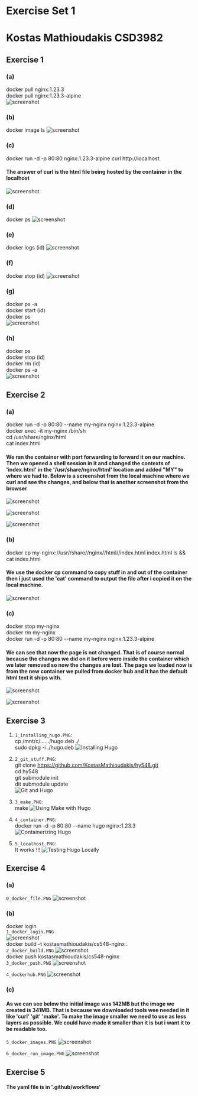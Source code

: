 # Exercise Set 1 #
# Kostas Mathioudakis CSD3982 #

## Exercise 1 ##
### (a) ### 
docker pull nginx:1.23.3  
docker pull nginx:1.23.3-alpine  
![screenshot](./1/a.PNG)

### (b) ###  
docker image ls
![screenshot](./1/b.PNG)

### (c) ### 
docker run -d -p 80:80 nginx:1.23.3-alpine
curl http://localhost
#### The answer of curl is the html file being hosted by the container in the localhost ####  
![screenshot](./1/c.PNG)

### (d) ###
docker ps
![screenshot](./1/d.PNG)

### (e) ###
docker logs (id)
![screenshot](./1/e.PNG)

### (f) ###
docker stop (id)
![screenshot](./1/f.PNG)

### (g) ###
docker ps -a  
docker start (id)  
docker ps  
![screenshot](./1/g.PNG)

### (h) ###
docker ps  
docker stop (id)  
docker rm (id)  
docker ps -a  
![screenshot](./1/h.PNG)

## Exercise 2 ##
### (a) ###  
docker run -d -p 80:80 --name my-nginx nginx:1.23.3-alpine  
docker exec -it my-nginx /bin/sh  
cd /usr/share/nginx/html  
cat index.html  
#### We ran the container with port forwarding to forward it on our machine. Then we opened a shell session in it and changed the contexts of 'index.html' in the '/usr/share/nginx/html' location and added "MY" to where we had to.  Below is a screenshot from the local machine where we curl and see the changes, and below that is another screenshot from the browser  ####
![screenshot](./2/a.PNG)


![screenshot](./2/a2.PNG)


![screenshot](./2/a3.PNG)

### (b) ###  
docker cp my-nginx://usr//share//nginx//html//index.html index.html
ls && cat index.html  
#### We use the docker cp command to copy stuff in and out of the container then i just used the 'cat' command to output the file after i copied it on the local machine. ####
![screenshot](./2/b.PNG)

### (c) ###
docker stop my-nginx  
docker rm my-nginx  
docker run -d -p 80:80 --name my-nginx nginx:1.23.3-alpine
#### We can see that now the page is not changed. That is of course normal because the changes we did on it before were inside the container which we later removed so now the changes are lost. The page we loaded now is from the new container we pulled from docker hub and it has the default html text it ships with. ####
![screenshot](./2/c1.PNG)


![screenshot](./2/c2.PNG)

## Exercise 3 ##
1. `1_installing_hugo.PNG`:   
cp /mnt/c/....../hugo.deb ./   
sudo dpkg -i ./hugo.deb 
![Installing Hugo](3/1_installing_hugo.PNG)

2. `2_git_stuff.PNG`:   
git clone https://github.com/KostasMathioudakis/hy548.git  
cd hy548  
git submodule init  
dit submodule update  
![Git and Hugo](3/2_git_stuff.PNG)

3. `3_make.PNG`:   
make
![Using Make with Hugo](3/3_make.PNG)

4. `4_container.PNG`:   
docker run -d -p 80:80 --name hugo nginx:1.23.3
![Containerizing Hugo](3/4_container.PNG)

5. `5_localhost.PNG`:   
It works !!!
![Testing Hugo Locally](3/5_localhost.PNG)

## Exercise 4 ##  
### (a) ###
`0_docker_file.PNG`
![screenshot](./4/0_docker_file.PNG)  

### (b) ###
docker login  
`1_docker_login.PNG`  
![screenshot](./4/1_docker_login.PNG)  
docker build -t kostasmathioudakis/cs548-nginx .  
`2_docker_build.PNG`
![screenshot](./4/2_docker_build.PNG)  
docker push kostasmathioudakis/cs548-nginx  
`3_docker_push.PNG`
![screenshot](./4/3_docker_push.PNG)

`4_dockerhub.PNG`
![screenshot](./4/4_dockerhub.PNG)  

### (c) ###
#### As we can see below the initial image was 142MB but the image we created is 341MB. That is because we downloaded tools wee needed in it like 'curl' 'git' 'make'. To make the image smaller we need to use as less layers as possible. We could have made it smaller than it is but i want it to be readable too. ####
`5_docker_images.PNG`
![screenshot](./4/5_docker_images.PNG)

`6_docker_run_image.PNG`
![screenshot](./4/6_docker_run_image.PNG)

## Exercise 5 ##
#### The yaml file is in '.github/workflows' ####

